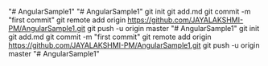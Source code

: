 "# AngularSample1" 
"# AngularSample1"  git init git add.md git commit -m "first commit" git remote add origin https://github.com/JAYALAKSHMI-PM/AngularSample1.git git push -u origin master
"# AngularSample1"  git init git add.md git commit -m "first commit" git remote add origin https://github.com/JAYALAKSHMI-PM/AngularSample1.git git push -u origin master
"# AngularSample1" 
